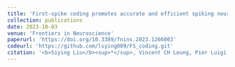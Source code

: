 ```yaml
---
title: 'First-spike coding promotes accurate and efficient spiking neural networks for discrete events with rich temporal structures'
collection: publications
date: 2023-10-03
venue: 'Frontiers in Neuroscience'
paperurl: 'https://doi.org/10.3389/fnins.2023.1266003'
codeurl: 'https://github.com/lsying009/FS_coding.git'
citation: '<b>Siying Liu</b><sup>*</sup>, Vincent CH Leung, Pier Luigi Dragotti (2023). <i>Frontiers in Neuroscience</i>. 17, 1266003.'
---
```


